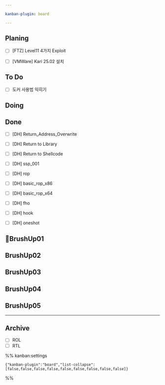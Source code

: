 ```yaml
---

kanban-plugin: board

---
```


## Planing

- [ ] [FTZ] Level11 4가지 Exploit
- [ ] [VMWare] Kari 25.02 설치


## To Do

- [ ] 도커 사용법 익히기


## Doing



## Done

- [ ] [DH] Return_Address_Overwrite
- [ ] [DH] Return to Library
- [ ] [DH] Return to Shellcode
- [ ] [DH] ssp_001
- [ ] [DH] rop
- [ ] [DH] basic_rop_x86
- [ ] [DH] basic_rop_x64
- [ ] [DH] fho
- [ ] [DH] hook
- [ ] [DH] oneshot


## BrushUp01



## BrushUp02



## BrushUp03



## BrushUp04



## BrushUp05



***

## Archive

- [ ] ROL
- [ ] RTL

%% kanban:settings
```
{"kanban-plugin":"board","list-collapse":[false,false,false,false,false,false,false,false,false]}
```
%%